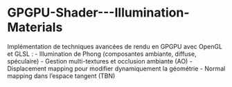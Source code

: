 # GPGPU-Shader---Illumination-Materials
Implémentation de techniques avancées de rendu en GPGPU avec OpenGL et GLSL : - Illumination de Phong (composantes ambiante, diffuse, spéculaire) - Gestion multi-textures et occlusion ambiante (AO) - Displacement mapping pour modifier dynamiquement la géométrie - Normal mapping dans l’espace tangent (TBN)
